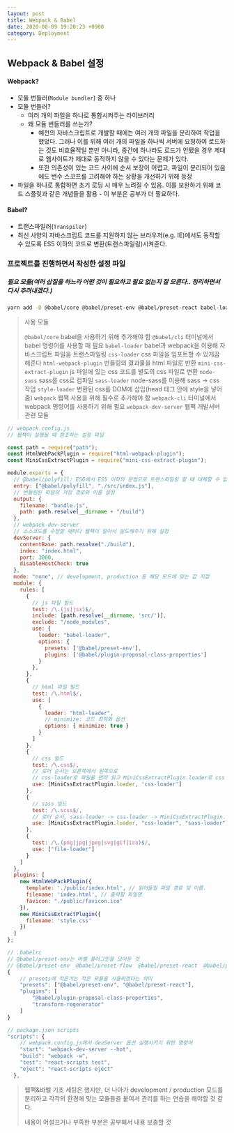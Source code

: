 ```yaml
---
layout: post
title: Webpack & Babel
date: 2020-08-09 19:20:23 +0900
category: Deployment
---
```




## Webpack & Babel 설정



#### Webpack?

- 모듈 번들러(`Module bundler`) 중 하나
- 모듈 번들러?
  - 여러 개의 파일을 하나로 통합시켜주는 라이브러리
  - 왜 모듈 번들러를 쓰는가?
    - 예전의 자바스크립트로 개발할 때에는 여러 개의 파일을 분리하여 작업을 했었다. 그러나 이를 위해 여러 개의 파일을 하나씩 서버에 요청하여 로드하는 것도 비효율적일 뿐만 아니라, 중간에 하나라도 로드가 안됐을 경우 제대로 웹사이트가 제대로 동작하지 않을 수 있다는 문제가 있다.
    - 또한 의존성이 있는 코드 사이에 순서 보장이 어렵고, 파일이 분리되어 있음에도 변수 스코프를 고려해야 하는 상황을 개선하기 위해 등장
- 파일을 하나로 통합하면 초기 로딩 시 매우 느려질 수 있음. 이를 보완하기 위해 코드 스플릿과 같은 개념들을 활용 - 이 부분은 공부가 더 필요하다.



#### Babel?

- 트랜스파일러(`Transpiler`)
- 최신 사양의 자바스크립트 코드를  지원하지 않는 브라우저(e.g. IE)에서도 동작할 수 있도록 ES5 이하의 코드로 변환(트랜스파일링)시켜준다.



### 프로젝트를 진행하면서 작성한 설정 파일

##### 필요 모듈(여러 삽질을 하느라 어떤 것이 필요하고 필요 없는지 잘 모른다.. 정리하면서 다시 추려내겠다.)

```bash
yarn add -D @babel/core @babel/preset-env @babel/preset-react babel-loader clean-webpack-plugin css-loader html-loader html-webpack-plugin mini-css-extract-plugin node-sass react react-dom sass-loader style-loader webpack webpack-cli webpack-dev-server
```

> 사용 모듈
>
> `@babel/core` babel을 사용하기 위해 추가해야 함
> `@babel/cli` 터미널에서 babel 명령어를 사용할 때 필요
> `babel-loader` babel과 webpack을 이용해 자바스크립트 파일을 트랜스파일링
> `css-loader` css 파일을 임포트할 수 있게끔 해준다
> `html-webpack-plugin` 번들링의 결과물을 html 파일로 반환
> `mini-css-extract-plugin` js 파일에 있는 css 코드를 별도의 css 파일로 변환
> `node-sass` sass를 css로 컴파일
> `sass-loader` node-sass를 이용해 sass -> css 작업
> `style-loader` 변환된 css를 DOM에 삽입(head 태그 안에 style을 넣어줌)
> `webpack` 웹팩 사용을 위해 필수로 추가해야 함
> `webpack-cli` 터미널에서 webpack 명령어를 사용하기 위해 필요
> `webpack-dev-server` 웹팩 개발서버 관련 모듈

```javascript
// webpack.config.js
// 웹팩이 실행될 때 참조하는 설정 파일

const path = require("path");
const HtmlWebPackPlugin = require("html-webpack-plugin");
const MiniCssExtractPlugin = require("mini-css-extract-plugin");

module.exports = {
  // @babel/polyfill: ES6에서 ES5 이하의 문법으로 트랜스파일링 할 때 대체할 수 없는 문법(e.g. Promise, Array.from...)들을 사용할 수 있게 해주는 모듈 
  entry: ["@babel/polyfill", "./src/index.js"],
  // 번들링된 파일의 저장 경로와 이름 설정
  output: {
    filename: "bundle.js",
    path: path.resolve(__dirname + "/build")
  },
  // webpack-dev-server
  // 소스코드를 수정할 때마다 웹팩이 알아서 빌드해주기 위해 설정
  devServer: {
    contentBase: path.resolve("./build"),
    index: "index.html",
    port: 3000,
    disableHostCheck: true
  },
  mode: "none", // development, production 등 해당 모드에 맞는 값 지정
  module: {
    rules: [
      {
        // js 파일 빌드
        test: /\.(js|jsx)$/,
        include: [path.resolve(__dirname, 'src/')],
        exclude: "/node_modules",
        use: {
          loader: "babel-loader",
          options: {
            presets: ['@babel/preset-env'],
            plugins: ['@babel/plugin-proposal-class-properties']
          }
        },
      },
      {
        // html 파일 빌드
        test: /\.html$/,
        use: [
          {
            loader: "html-loader",
            // minimize: 코드 최적화 옵션
            options: { minimize: true }
          }
        ]
      },
      {
        // css 빌드
        test: /\.css$/,
        // 로더 순서는 오른쪽에서 왼쪽으로
        // css-loader로 파일을 먼저 읽고 MiniCssExtractPlugin.loader로 css 파일을 읽고 빌드된 파일을 반환
        use: [MiniCssExtractPlugin.loader, 'css-loader']
      },
      {
        // sass 빌드
        test: /\.scss$/,
        // 로더 순서, sass-loader -> css-loader -> MiniCssExtractPlugin.loader
        use: [MiniCssExtractPlugin.loader, "css-loader", "sass-loader"]
      },
      {
        test: /\.(png|jpg|jpeg|svg|gif|ico)$/,
        use: ["file-loader"]
      }
    ]
  },
  plugins: [
    new HtmlWebPackPlugin({
      template: './public/index.html', // 읽어들일 파일 경로 및 이름.
      filename: 'index.html', // 출력할 파일명
      favicon: "./public/favicon.ico"
    }),
    new MiniCssExtractPlugin({
      filename: 'style.css'
    })
  ]
};
```



```javascript
// .babelrc
// @babel/preset-env는 바벨 플러그인을 모아둔 것
// @babel/preset-env  @babel/preset-flow  @babel/preset-react  @babel/preset-typescript가 babel에서 제공하는 공식 프리셋이다.
{
  	// presets에 적은거는 적은 모듈을 사용하겠다는 의미
    "presets": ["@babel/preset-env", "@babel/preset-react"],
    "plugins": [
        "@babel/plugin-proposal-class-properties",
        "transform-regenerator"
    ]
}
```



```javascript
// package.json scripts
"scripts": {
  	// webpack.config.js에서 devServer 옵션 실행시키기 위한 명령어
    "start": "webpack-dev-server --hot",
    "build": "webpack -w",
    "test": "react-scripts test",
    "eject": "react-scripts eject"
  },
```



> 웹팩&바벨 기초 세팅은 했지만, 더 나아가 development / production 모드를 분리하고 각각의 환경에 맞는 모듈들을 붙여서 관리를 하는 연습을 해야할 것 같다.
>
> 내용이 어설프거나 부족한 부분은 공부해서 내용 보충할 것

